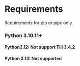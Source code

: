 # Requirements

Requirements for pip or pipx only

### Python 3.10.11+

#### Python3.12:  Not support Till 3.4.2

#### Python 3.13: Not supported


